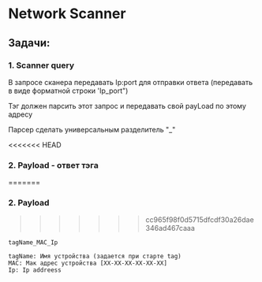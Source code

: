 # Network Scanner

##  Задачи: ##


### 1. Scanner query
В запросе сканера передавать Ip:port для отправки ответа (передавать в виде форматной строки 'Ip_port")

Тэг должен парсить этот запрос и передавать свой payLoad по этому адресу

Парсер сделать универсальным разделитель "_"



<<<<<<< HEAD
### 2. Payload - ответ тэга
=======
### 2. Payload
>>>>>>> cc965f98f0d5715dfcdf30a26dae346ad467caaa

    tagName_MAC_Ip
    
    tagName: Имя устройства (задается при старте tag)
    MAC: Мак адрес устройства [XX-XX-XX-XX-XX-XX]
    Ip: Ip addreess
    
    












